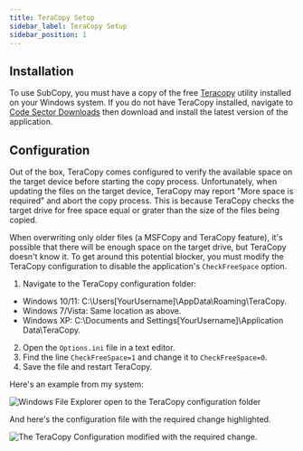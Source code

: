 ```yaml
---
title: TeraCopy Setup
sidebar_label: TeraCopy Setup
sidebar_position: 1
---
```


## Installation

To use SubCopy, you must have a copy of the free [Teracopy](https://www.codesector.com/teracopy) utility installed on your Windows system.  If you do not have TeraCopy installed, navigate to [Code Sector Downloads](https://www.codesector.com/downloads) then download and install the latest version of the application.

## Configuration

Out of the box, TeraCopy comes configured to verify the available space on the target device before starting the copy process. Unfortunately, when updating the files on the target device, TeraCopy may report "More space is required" and abort the copy process. This is because TeraCopy checks the target drive for free space equal or grater than the size of the files being copied. 

When overwriting only older files (a MSFCopy and TeraCopy feature), it's possible that there will be enough space on the target drive, but TeraCopy doesn't know it. To get around this potential blocker, you must modify the TeraCopy configuration to disable the application's `CheckFreeSpace` option.

1. Navigate to the TeraCopy configuration folder:
  + Windows 10/11: C:\Users[YourUsername]\AppData\Roaming\TeraCopy.
  + Windows 7/Vista: Same location as above.
  + Windows XP: C:\Documents and Settings[YourUsername]\Application Data\TeraCopy.
2. Open the `Options.ini` file in a text editor.
3. Find the line `CheckFreeSpace=1` and change it to `CheckFreeSpace=0`.
4. Save the file and restart TeraCopy.

Here's an example from my system:

![Windows File Explorer open to the TeraCopy configuration folder](/images/subcopy/teracopy-disk-space-fix-01.png)

And here's the configuration file with the required change highlighted.

![The TeraCopy Configuration modified with the required change.](/images/subcopy/teracopy-disk-space-fix-02.png)